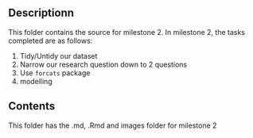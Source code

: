## Descriptionn ## 
This folder contains the source for milestone 2. In milestone 2, the tasks completed are as follows: 
1. Tidy/Untidy our dataset 
2. Narrow our research question down to 2 questions 
3. Use `forcats` package 
4. modelling

## Contents ## 
This folder has the .md, .Rmd and images folder for milestone 2